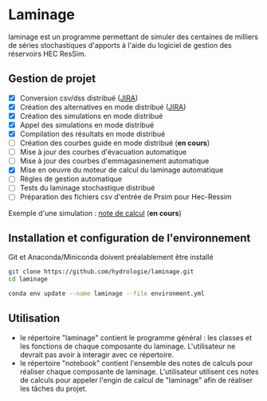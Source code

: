 # Laminage

laminage est un programme permettant de simuler des centaines de milliers de séries stochastiques d'apports à l'aide du logiciel de gestion des réservoirs HEC ResSim.


## Gestion de projet
- [X] Conversion csv/dss distribué ([JIRA](https://jiraprd03.solutions.hydroquebec.com/browse/DEBIEHH-222))
- [X] Création des alternatives en mode distribué ([JIRA](https://jiraprd03.solutions.hydroquebec.com/browse/DEBIEHH-223))
- [X] Création des simulations en mode distribué
- [X] Appel des simulations en mode distribué
- [X] Compilation des résultats en mode distribué
- [ ] Création des courbes guide en mode distribué (**en cours**)
- [ ] Mise à jour des courbes d'évacuation automatique
- [ ] Mise à jour des courbes d'emmagasinement automatique
- [X] Mise en oeuvre du moteur de calcul du laminage automatique
- [ ] Règles de gestion automatique
- [ ] Tests du laminage stochastique distribué
- [ ] Préparation des fichiers csv d'entrée de Prsim pour Hec-Ressim

Exemple d'une simulation : [note de calcul](notebooks/Preparation_et_simulation_HEC_ResSim_stochastique.ipynb) (**en cours**)



## Installation et configuration de l'environnement

Git et Anaconda/Miniconda doivent préalablement être installé

```bash
git clone https://github.com/hydrologie/laminage.git
cd laminage

conda env update --name laminage --file environment.yml
```

## Utilisation

- le répertoire "laminage" contient le programme général : les classes et les fonctions de chaque composante du laminage. L'utilisateur ne devrait pas avoir à interagir avec ce répertoire.
- le répertoire "notebook" contient l'ensemble des notes de calculs pour réaliser chaque composante de laminage. 
L'utilisateur utilisent ces notes de calculs pour appeler l'engin de calcul de "laminage" afin de réaliser les tâches du projet.
